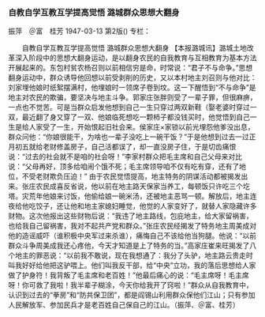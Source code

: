 ### 自教自学互教互学提高觉悟  潞城群众思想大翻身
振萍　＠富　桂芳
1947-03-13
第2版()
专栏：

　　自教自学互教互学提高觉悟
    潞城群众思想大翻身
    【本报潞城讯】潞城土地改革深入阶段中的思想大翻身运动，是以翻身农民的自我教育与互相教育为基本方法开展起来的。东包村贫农杨召则以前相信穷是命，时常说：“君子不与命争。”思想翻身运动中，群众诱导他回想以前受剥削的历史，又以本村地主刘召则与他对比：刘家埋他娘时纸絮摆满村，他埋娘时一领席子卷到坟。这一下醒悟到“不与命争”是地主对农民的欺骗，要坚决与地主斗争。郭家庄张胖则受了一辈子罪，但很麻痹，一点也不觉苦。可是当群众启发他想到自己一生只穿过两双新鞋（娶老婆时穿过一双，最近翻了身又穿了一双、他娘临死想吃一颗柿子都没钱买时，他觉悟到自己一生是给人家受了一生，开始恨起旧社会来。侯家庄×家锁以前光埋怨他爹没出息，群众问他：“你娘很能干，为啥也一辈子没吃上一碗干饭？”于是他想到过去一过正月初五就给老财修盖房子，自己活都误了，却一直没房子住，于是切齿痛恨说：“过去的社会就不是咱的社会呀！”李家村群众把毛主席和自己父母来对比说：“父母再好，顶多给咱闹个饿不死；毛主席领导咱不仅有吃有穿，还有了地位，不受老财欺负压迫！”
    由于农民觉悟提高，地主特务的阴谋活动都被揭发出来。张庄农民成喜反省说，他以前在地主路天保家当养工，每顿饭只许吃三个圪塔。灾荒年他娘来讨饭，他偷给娘一碗米汤，还被地主恶骂一顿。解放后，地主连夜给他吃饺子，还让他和地主家媳妇睡觉，他觉的人家变好了，就替人家隐藏许多财物。这次他报出这些财物后说：“我违了地主路线，包庇地主，给大家留祸害，也给我自己留祸害，我对不起共产党和群众。”张庄农民经揭发了特务地主周美成对他的造谣威吓（谁积极中央军过来杀谁），痛悔自己不该给他当狗腿。他说：“以前群众斗争周美成我还心疼他，今天才知道是上了特务的当。”高家庄崔来旺揭发了八个地主的罪恶说：“以前我不敢说，现在我想通了：我分了头驴，地主路云贵走时叫我好好给他把这驴喂上。他们叫我反干部，给“中央”立功，我的落后思想给人家做了护身符！我背叛了毛主席和老百姓！”他最后痛心的说：“毛主席呀！毛主席呀！你可救了我啦！我半辈子糊涂，今天你给我开了窍啦！”群众从自我教育中，认识到过去的“拳房”和“防共保卫团”，都是阎锡山利用群众保他们江山；只有参加人民解放军、参加民兵才是老百姓自己保自己的江山。（振萍、＠富、桂芳）
